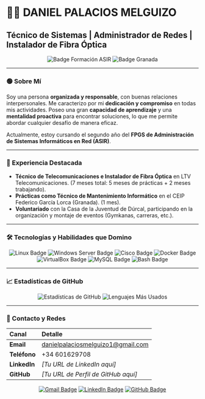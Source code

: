 # 👨‍💻 DANIEL PALACIOS MELGUIZO

## Técnico de Sistemas | Administrador de Redes | Instalador de Fibra Óptica

<p align="center">
  <img src="https://img.shields.io/badge/Formación-ASIR-blue?style=for-the-badge" alt="Badge Formación ASIR"/>
  <img src="https://img.shields.io/badge/Localización-Granada-red?style=for-the-badge&logo=google-maps" alt="Badge Granada"/>
</p>

---

### 🟢 Sobre Mí

Soy una persona **organizada y responsable**, con buenas relaciones interpersonales. Me caracterizo por mi **dedicación y compromiso** en todas mis actividades. Poseo una gran **capacidad de aprendizaje** y una **mentalidad proactiva** para encontrar soluciones, lo que me permite abordar cualquier desafío de manera eficaz.

Actualmente, estoy cursando el segundo año del **FPGS de Administración de Sistemas Informáticos en Red (ASIR)**.

---

### 💼 Experiencia Destacada

- **Técnico de Telecomunicaciones e Instalador de Fibra Óptica** en LTV Telecomunicaciones. (7 meses total: 5 meses de prácticas + 2 meses trabajando).
- **Prácticas como Técnico de Mantenimiento Informático** en el CEIP Federico García Lorca (Granada). (1 mes).
- **Voluntariado** con la Casa de la Juventud de Dúrcal, participando en la organización y montaje de eventos (Gymkanas, carreras, etc.).

---

### 🛠️ Tecnologías y Habilidades que Domino

<p align="center">
    <img src="https://img.shields.io/badge/Linux-FCC624?style=for-the-badge&logo=linux&logoColor=black" alt="Linux Badge" />
    <img src="https://img.shields.io/badge/Windows%20Server-0078D4?style=for-the-badge&logo=windows&logoColor=white" alt="Windows Server Badge" />
    <img src="https://img.shields.io/badge/Cisco-1964B0?style=for-the-badge&logo=cisco&logoColor=white" alt="Cisco Badge" />
    <img src="https://img.shields.io/badge/Docker-2496ED?style=for-the-badge&logo=docker&logoColor=white" alt="Docker Badge" />
    <img src="https://img.shields.io/badge/VirtualBox-183A61?style=for-the-badge&logo=virtualbox&logoColor=white" alt="VirtualBox Badge" />
    <img src="https://img.shields.io/badge/MySQL-4479A1?style=for-the-badge&logo=mysql&logoColor=white" alt="MySQL Badge" />
    <img src="https://img.shields.io/badge/Bash-4EAA25?style=for-the-badge&logo=gnu-bash&logoColor=white" alt="Bash Badge" />
</p>

---

### 📈 Estadísticas de GitHub

<p align="center">
  <img src="https://github-readme-stats.vercel.app/api?username=tu-usuario-de-github&show_icons=true&theme=dark&include_all_commits=true&count_private=true&hide_border=true&title_color=BB86FC&icon_color=03DAC6" alt="Estadísticas de GitHub" />
  <img src="https://github-readme-stats.vercel.app/api/top-langs/?username=tu-usuario-de-github&layout=compact&langs_count=6&theme=dark&hide_border=true&title_color=BB86FC&icon_color=03DAC6" alt="Lenguajes Más Usados" />
</p>

---

### 📧 Contacto y Redes

| Canal | Detalle |
| :--- | :--- |
| **Email** | danielpalaciosmelguizo1@gmail.com |
| **Teléfono** | +34 601629708 |
| **LinkedIn** | *[Tu URL de LinkedIn aquí]* |
| **GitHub** | *[Tu URL de Perfil de GitHub aquí]* |

<p align="center">
    <a href="mailto:danielpalaciosmelguizo1@gmail.com"><img src="https://img.shields.io/badge/Gmail-D14836?style=for-the-badge&logo=gmail&logoColor=white" alt="Gmail Badge"></a>
    <a href="TU_URL_DE_LINKEDIN"><img src="https://img.shields.io/badge/LinkedIn-0A66C2?style=for-the-badge&logo=linkedin&logoColor=white" alt="LinkedIn Badge"></a>
    <a href="TU_URL_DE_GITHUB"><img src="https://img.shields.io/badge/GitHub-100000?style=for-the-badge&logo=github&logoColor=white" alt="GitHub Badge"></a>
</p>
<!--
**dpalmel1312/dpalmel1312** is a ✨ _special_ ✨ repository because its `README.md` (this file) appears on your GitHub profile.

Here are some ideas to get you started:

- 🔭 I’m currently working on ...
- 🌱 I’m currently learning ...
- 👯 I’m looking to collaborate on ...
- 🤔 I’m looking for help with ...
- 💬 Ask me about ...
- 📫 How to reach me: ...
- 😄 Pronouns: ...
- ⚡ Fun fact: ...
-->

